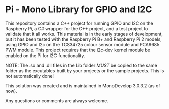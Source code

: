 # Pi - Mono Library for GPIO and I2C
This repository contains a C++ project for running GPIO and I2C on the Raspberry Pi, a C# wrapper for the C++ project, and a test project to validate that it all works.
This material is in the early stages of development, but it has been tested with the Raspberry Pi B+ and Raspberry Pi 2 models, using GPIO and I2c on the TCS34725 colour sensor module and PCA9685 PWM module.
This project requires that the i2c-dev kernel module be enabled on the Pi for I2C functionality.

NOTE: The .so and .dll files in the Lib folder *MUST* be copied to the same folder as the excutables built by your projects or the sample projects. This is not automatically done!

This solution was created and is maintained in MonoDevelop 3.0.3.2 (as of now).

Any questions or comments are always welcome.
